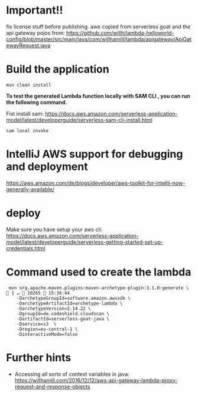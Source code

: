 # Important!!

fix license stuff before publishing. awe copied from serverless goat and the api gateway pojos from: https://github.com/willh/lambda-helloworld-config/blob/master/src/main/java/com/willhamill/lambda/apigateway/ApiGatewayRequest.java

# Build the application
`mvn clean install`

**To test the generated Lambda function locally with SAM CLI , you can run the following command.**

Fist install sam: https://docs.aws.amazon.com/serverless-application-model/latest/developerguide/serverless-sam-cli-install.html

`sam local invoke`

# IntelliJ AWS support for debugging and deployment


https://aws.amazon.com/de/blogs/developer/aws-toolkit-for-intellij-now-generally-available/

# deploy

Make sure you have setup your aws cli: https://docs.aws.amazon.com/serverless-application-model/latest/developerguide/serverless-getting-started-set-up-credentials.html

# Command used to create the lambda

```
 mvn org.apache.maven.plugins:maven-archetype-plugin:3.1.0:generate \                                                                                                                                                1 ↵  10265  15:36:44
    -DarchetypeGroupId=software.amazon.awssdk \
    -DarchetypeArtifactId=archetype-lambda \
    -DarchetypeVersion=2.14.22 \
    -DgroupId=de.codeshield.cloudscan \
    -DartifactId=serverless-goat-java \
    -Dservice=s3  \
    -Dregion=eu-central-1 \
    -DinteractiveMode=false
```

# Further hints
- Accessing all sorts of context variables in java: https://willhamill.com/2016/12/12/aws-api-gateway-lambda-proxy-request-and-response-objects
